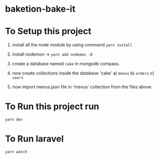 # baketion-bake-it
# To Setup this project
1. install all the node module by using command
`yarn install`

2. install nodemon -> 
 `yarn add nodemon -D`

3. create a database named `cake` in mongodb compass.

4. now create collections inside the database 'cake' 
 a) `menus` 
 b) `orders` 
 c) `users`

5. now import menus.json file in 'menus' collection  from the files above

# To Run this project run
`yarn dev`

# To Run laravel
`yarn watch`
